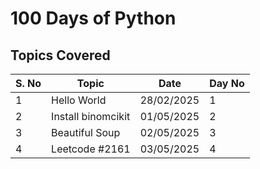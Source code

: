 # 100 Days of Python

## Topics Covered

| S. No | Topic           | Date       | Day No |
|-------|---------------|------------|--------|
| 1     | Hello World   | 28/02/2025 | 1      |
| 2     | Install binomcikit | 01/05/2025 | 2      |
| 3     | Beautiful Soup | 02/05/2025 | 3      |
| 4     | Leetcode #2161 | 03/05/2025 | 4      |
